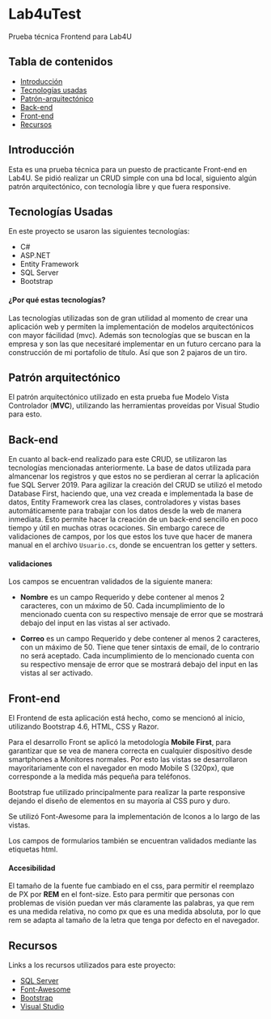 # Lab4uTest
Prueba técnica Frontend para Lab4U

## Tabla de contenidos
- [Introducción](#introducción)
- [Tecnologías usadas](#Tecnologías-Usadas)
- [Patrón-arquitectónico](#Patrón-arquitectónico)
- [Back-end](#Back-end)
- [Front-end](#Front-end)
- [Recursos](#Recursos)

## Introducción 
Esta es una prueba técnica para un puesto de practicante Front-end en Lab4U. Se pidió realizar un CRUD simple con una bd local, siguiento algún patrón arquitectónico, con tecnología libre y que fuera responsive. 

## Tecnologías Usadas
En este proyecto se usaron las siguientes tecnologías:
- C#
- ASP.NET 
- Entity Framework
- SQL Server
- Bootstrap

#### ¿Por qué estas tecnologías?
Las tecnologías utilizadas son de gran utilidad al momento de crear una aplicación web y permiten la implementación de modelos arquitectónicos con mayor fácilidad (mvc). Además son tecnologías que se buscan en la empresa y son las que necesitaré implementar en un futuro cercano para la construcción de mi portafolio de título. Así que son 2 pajaros de un tiro. 

## Patrón arquitectónico
El patrón arquitectónico utilizado en esta prueba fue Modelo Vista Controlador (**MVC**), utilizando las herramientas proveídas por Visual Studio para esto. 

## Back-end
En cuanto al back-end realizado para este CRUD, se utilizaron las tecnologías mencionadas anteriormente. 
La base de datos utilizada para almancenar los registros y que estos no se perdieran al cerrar la aplicación fue SQL Server 2019.
Para agilizar la creación del CRUD se utilizó el metodo Database First, haciendo que, una vez creada e implementada la base de datos, Entity Framework crea las clases, controladores y vistas bases automáticamente para trabajar con los datos desde la web de manera inmediata. 
Esto permite hacer la creación de un back-end sencillo en poco tiempo y útil en muchas otras ocaciones. Sin embargo carece de validaciones de campos, por los que estos los tuve que hacer de manera manual en el archivo `Usuario.cs`, donde se encuentran los getter y setters.

#### validaciones
Los campos se encuentran validados de la siguiente manera:
- **Nombre** es un campo Requerido y debe contener al menos 2 caracteres, con un máximo de 50. 
Cada incumplimiento de lo mencionado cuenta con su respectivo mensaje de error que se mostrará debajo del input en las vistas al ser activado. 

- **Correo** es un campo Requerido  y debe contener al menos 2 caracteres, con un máximo de 50. Tiene que tener sintaxis de email, de lo contrario no será aceptado.
Cada incumplimiento de lo mencionado cuenta con su respectivo mensaje de error que se mostrará debajo del input en las vistas al ser activado. 



## Front-end
El Frontend de esta aplicación está hecho, como se mencionó al inicio, utilizando Bootstrap 4.6, HTML, CSS y Razor.

Para el desarrollo Front se aplicó la metodología **Mobile First**, para garantizar que se vea de manera correcta en cualquier dispositivo desde smartphones a Monitores normales. Por esto las vistas se desarrollaron mayoritariamente con el navegador en modo Mobile S (320px), que corresponde a la medida más pequeña para teléfonos.

Bootstrap fue utilizado principalmente para realizar la parte responsive dejando el diseño de elementos en su mayoría al CSS puro y duro. 

Se utilizó Font-Awesome para la implementación de Iconos a lo largo de las vistas.

Los campos de formularios también se encuentran validados mediante las etiquetas html.

#### Accesibilidad
El tamaño de la fuente fue cambiado en el css, para permitir el reemplazo de PX por **REM** en el font-size. Esto para permitir que personas con problemas de visión puedan ver más claramente las palabras, ya que rem es una medida relativa, no como px que es una medida absoluta, por lo que rem se adapta al tamaño de la letra que tenga por defecto en el navegador.

## Recursos
Links a los recursos utilizados para este proyecto:

- [SQL Server](https://www.microsoft.com/es-es/sql-server/sql-server-downloads "SQL Server")
- [Font-Awesome](https://fontawesome.com/v4.7/ "Font-Awesome")
- [Bootstrap](https://getbootstrap.com/docs/4.6/getting-started/introduction/ "Bootstrap")
- [Visual Studio](https://visualstudio.microsoft.com/es/vs/ "Visual Studio")






